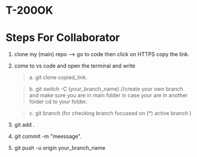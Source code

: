 # T-200OK

# Steps For Collaborator

1. clone my (main) repo --> go to code then click on HTTPS copy the link.
2. come to vs code and open the terminal and write
     >  a. git clone copied_link.

     > b. git switch -C (your_branch_name) //create your own branch and make sure you are in main folder in case your are in another folder cd to your folder.
     
     > c. git branch (for checking branch focussed on (*) active branch )
3. git add .
4. git commit -m "meessage".
5. git push -u origin your_branch_name      
       
      
